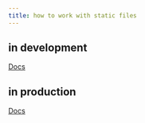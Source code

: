 ```yaml
---
title: how to work with static files
---
```


## in development

[Docs](https://docs.djangoproject.com/en/5.0/howto/static-files/)

## in production

[Docs](https://docs.djangoproject.com/en/5.0/howto/static-files/deployment/)
